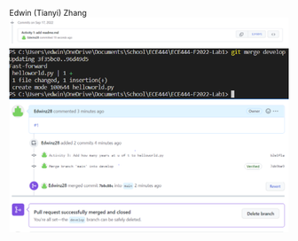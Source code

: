 Edwin (Tianyi) Zhang
![screenshot of adding readme.md](./add_readme.PNG)
![screenshot of merging develop branch](./merging_develop.PNG)
![screenshot of merging activity 3](./successful_merge.PNG)